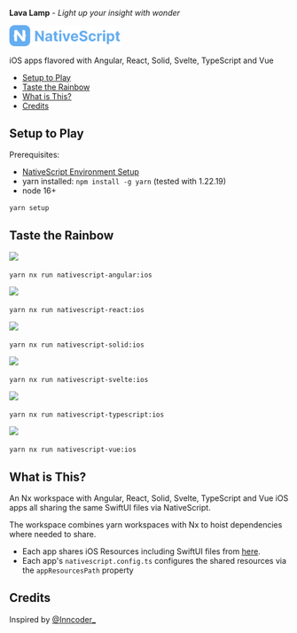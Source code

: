 **Lava Lamp** - *Light up your insight with wonder*

<img src="https://raw.githubusercontent.com/NativeScript/artwork/main/logo/export/NativeScript_Logo_Wide_White_Blue_Rounded_Blue.png" width="200"/> 

iOS apps flavored with Angular, React, Solid, Svelte, TypeScript and Vue

- [Setup to Play](#setup-to-play)
- [Taste the Rainbow](#taste-the-rainbow)
- [What is This?](#what-is-this)
- [Credits](#credits)

## Setup to Play

Prerequisites:
- [NativeScript Environment Setup](https://docs.nativescript.org/environment-setup.html)
- yarn installed: `npm install -g yarn` (tested with 1.22.19)
- node 16+

```
yarn setup
```

## Taste the Rainbow

<img src="https://upload.wikimedia.org/wikipedia/commons/thumb/c/cf/Angular_full_color_logo.svg/2048px-Angular_full_color_logo.svg.png" width="60"/>

```
yarn nx run nativescript-angular:ios
```

<img src="https://upload.wikimedia.org/wikipedia/commons/thumb/a/a7/React-icon.svg/1024px-React-icon.svg.png?20220125121207" width="60"/>

```
yarn nx run nativescript-react:ios
```

<img src="https://www.solidjs.com/img/logo/without-wordmark/logo.png" width="60"/>

```
yarn nx run nativescript-solid:ios
```

<img src="https://upload.wikimedia.org/wikipedia/commons/thumb/1/1b/Svelte_Logo.svg/996px-Svelte_Logo.svg.png?20191219133350" width="60"/>

```
yarn nx run nativescript-svelte:ios
```

<img src="https://upload.wikimedia.org/wikipedia/commons/thumb/4/4c/Typescript_logo_2020.svg/1024px-Typescript_logo_2020.svg.png?20221110153201" width="60"/>

```
yarn nx run nativescript-typescript:ios
```

<img src="https://upload.wikimedia.org/wikipedia/commons/thumb/9/95/Vue.js_Logo_2.svg/1024px-Vue.js_Logo_2.svg.png?20170919082558" width="60"/>

```
yarn nx run nativescript-vue:ios
```

## What is This?

An Nx workspace with Angular, React, Solid, Svelte, TypeScript and Vue iOS apps all sharing the same SwiftUI files via NativeScript.

The workspace combines yarn workspaces with Nx to hoist dependencies where needed to share.

- Each app shares iOS Resources including SwiftUI files from [here](tools/App_Resources/iOS/src).
- Each app's `nativescript.config.ts` configures the shared resources via the `appResourcesPath` property

## Credits

Inspired by [@Inncoder_](https://twitter.com/Inncoder_)